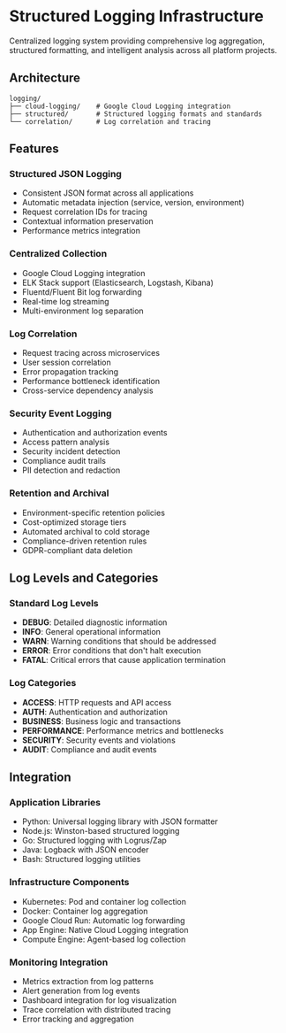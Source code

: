 # Structured Logging Infrastructure

Centralized logging system providing comprehensive log aggregation, structured formatting, and intelligent analysis across all platform projects.

## Architecture

```
logging/
├── cloud-logging/    # Google Cloud Logging integration
├── structured/       # Structured logging formats and standards
└── correlation/      # Log correlation and tracing
```

## Features

### Structured JSON Logging
- Consistent JSON format across all applications
- Automatic metadata injection (service, version, environment)
- Request correlation IDs for tracing
- Contextual information preservation
- Performance metrics integration

### Centralized Collection
- Google Cloud Logging integration
- ELK Stack support (Elasticsearch, Logstash, Kibana)
- Fluentd/Fluent Bit log forwarding
- Real-time log streaming
- Multi-environment log separation

### Log Correlation
- Request tracing across microservices
- User session correlation
- Error propagation tracking
- Performance bottleneck identification
- Cross-service dependency analysis

### Security Event Logging
- Authentication and authorization events
- Access pattern analysis
- Security incident detection
- Compliance audit trails
- PII detection and redaction

### Retention and Archival
- Environment-specific retention policies
- Cost-optimized storage tiers
- Automated archival to cold storage
- Compliance-driven retention rules
- GDPR-compliant data deletion

## Log Levels and Categories

### Standard Log Levels
- **DEBUG**: Detailed diagnostic information
- **INFO**: General operational information
- **WARN**: Warning conditions that should be addressed
- **ERROR**: Error conditions that don't halt execution
- **FATAL**: Critical errors that cause application termination

### Log Categories
- **ACCESS**: HTTP requests and API access
- **AUTH**: Authentication and authorization
- **BUSINESS**: Business logic and transactions
- **PERFORMANCE**: Performance metrics and bottlenecks
- **SECURITY**: Security events and violations
- **AUDIT**: Compliance and audit events

## Integration

### Application Libraries
- Python: Universal logging library with JSON formatter
- Node.js: Winston-based structured logging
- Go: Structured logging with Logrus/Zap
- Java: Logback with JSON encoder
- Bash: Structured logging utilities

### Infrastructure Components
- Kubernetes: Pod and container log collection
- Docker: Container log aggregation
- Google Cloud Run: Automatic log forwarding
- App Engine: Native Cloud Logging integration
- Compute Engine: Agent-based log collection

### Monitoring Integration
- Metrics extraction from log patterns
- Alert generation from log events
- Dashboard integration for log visualization
- Trace correlation with distributed tracing
- Error tracking and aggregation
